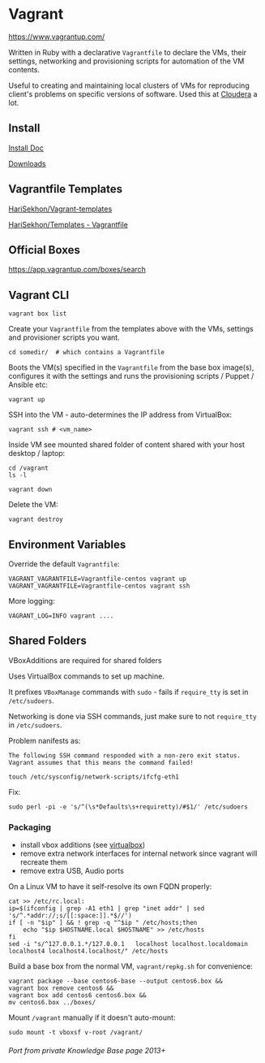 # Vagrant

https://www.vagrantup.com/

Written in Ruby with a declarative `Vagrantfile` to declare the VMs, their settings, networking and provisioning scripts for automation of the VM contents.

Useful to creating and maintaining local clusters of VMs for reproducing client's problems on specific versions of
software. Used this at [Cloudera](https://cloudera.com) a lot.

## Install

[Install Doc](https://developer.hashicorp.com/vagrant/docs/installation)

[Downloads](https://developer.hashicorp.com/vagrant/downloads)

## Vagrantfile Templates

[HariSekhon/Vagrant-templates](https://github.com/HariSekhon/Vagrant-templates)

[HariSekhon/Templates - Vagrantfile](https://github.com/HariSekhon/Templates/blob/master/Vagrantfile)

## Official Boxes

https://app.vagrantup.com/boxes/search

## Vagrant CLI

```shell
vagrant box list
```

Create your `Vagrantfile` from the templates above with the VMs, settings and provisioner scripts you want.

```shell
cd somedir/  # which contains a Vagrantfile
```

Boots the VM(s) specified in the `Vagrantfile` from the base box image(s), configures it with the settings and runs the
provisioning
scripts / Puppet /
Ansible etc:

```shell
vagrant up
```

SSH into the VM - auto-determines the IP address from VirtualBox:
```shell
vagrant ssh # <vm_name>
```

Inside VM see mounted shared folder of content shared with your host desktop / laptop:

```shell
cd /vagrant
ls -l
```

```shell
vagrant down
```

Delete the VM:
```shell
vagrant destroy
```

## Environment Variables

Override the default `Vagrantfile`:

```shell
VAGRANT_VAGRANTFILE=Vagrantfile-centos vagrant up
VAGRANT_VAGRANTFILE=Vagrantfile-centos vagrant ssh
```

More logging:

```shell
VAGRANT_LOG=INFO vagrant ....
```

## Shared Folders

VBoxAdditions are required for shared folders

Uses VirtualBox commands to set up machine.

It prefixes `VBoxManage` commands with `sudo` - fails if `require_tty` is set in `/etc/sudoers`.

Networking is done via SSH commands, just make sure to not `require_tty` in `/etc/sudoers`.

Problem nanifests as:
```
The following SSH command responded with a non-zero exit status.
Vagrant assumes that this means the command failed!

touch /etc/sysconfig/network-scripts/ifcfg-eth1
```

Fix:
```shell
sudo perl -pi -e 's/^(\s*Defaults\s+requiretty)/#$1/' /etc/sudoers
```

### Packaging

- install vbox additions (see [virtualbox](virtualbox.md))
- remove extra network interfaces for internal network since vagrant will recreate them
- remove extra USB, Audio ports

On a Linux VM to have it self-resolve its own FQDN properly:
```shell
cat >> /etc/rc.local:
ip=$(ifconfig | grep -A1 eth1 | grep "inet addr" | sed 's/^.*addr://;s/[[:space:]].*$//')
if [ -n "$ip" ] && ! grep -q "^$ip " /etc/hosts;then
    echo "$ip $HOSTNAME.local $HOSTNAME" >> /etc/hosts
fi
sed -i "s/^127.0.0.1.*/127.0.0.1   localhost localhost.localdomain localhost4 localhost4.localhost/" /etc/hosts
```

Build a base box from the normal VM, `vagrant/repkg.sh` for convenience:

```shell
vagrant package --base centos6-base --output centos6.box &&
vagrant box remove centos6 &&
vagrant box add centos6 centos6.box &&
mv centos6.box ../boxes/
```

Mount `/vagrant` manually if it doesn't auto-mount:

```shell
sudo mount -t vboxsf v-root /vagrant/
```

###### Port from private Knowledge Base page 2013+
